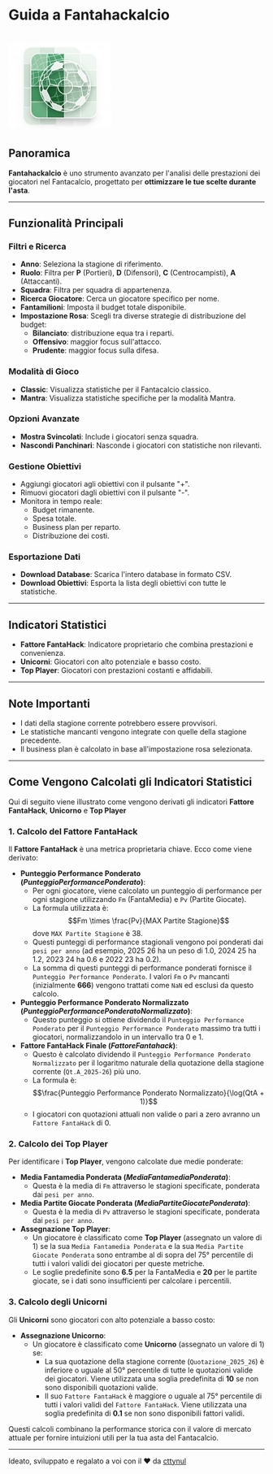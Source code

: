 # Guida a Fantahackalcio

# <p text-align="center"><img style="max-width:40%" src="./logo.png"></p>

## Panoramica
**Fantahackalcio** è uno strumento avanzato per l'analisi delle prestazioni dei giocatori nel Fantacalcio, progettato per **ottimizzare le tue scelte durante l'asta**.

---

## Funzionalità Principali

### Filtri e Ricerca
* **Anno**: Seleziona la stagione di riferimento.
* **Ruolo**: Filtra per **P** (Portieri), **D** (Difensori), **C** (Centrocampisti), **A** (Attaccanti).
* **Squadra**: Filtra per squadra di appartenenza.
* **Ricerca Giocatore**: Cerca un giocatore specifico per nome.
* **Fantamilioni**: Imposta il budget totale disponibile.
* **Impostazione Rosa**: Scegli tra diverse strategie di distribuzione del budget:
    * **Bilanciato**: distribuzione equa tra i reparti.
    * **Offensivo**: maggior focus sull'attacco.
    * **Prudente**: maggior focus sulla difesa.

### Modalità di Gioco
* **Classic**: Visualizza statistiche per il Fantacalcio classico.
* **Mantra**: Visualizza statistiche specifiche per la modalità Mantra.

### Opzioni Avanzate
* **Mostra Svincolati**: Include i giocatori senza squadra.
* **Nascondi Panchinari**: Nasconde i giocatori con statistiche non rilevanti.

### Gestione Obiettivi
* Aggiungi giocatori agli obiettivi con il pulsante "+".
* Rimuovi giocatori dagli obiettivi con il pulsante "-".
* Monitora in tempo reale:
    * Budget rimanente.
    * Spesa totale.
    * Business plan per reparto.
    * Distribuzione dei costi.

### Esportazione Dati
* **Download Database**: Scarica l'intero database in formato CSV.
* **Download Obiettivi**: Esporta la lista degli obiettivi con tutte le statistiche.

---

## Indicatori Statistici

* **Fattore FantaHack**: Indicatore proprietario che combina prestazioni e convenienza.
* **Unicorni**: Giocatori con alto potenziale e basso costo.
* **Top Player**: Giocatori con prestazioni costanti e affidabili.

---

## Note Importanti

* I dati della stagione corrente potrebbero essere provvisori.
* Le statistiche mancanti vengono integrate con quelle della stagione precedente.
* Il business plan è calcolato in base all'impostazione rosa selezionata.

---

## Come Vengono Calcolati gli Indicatori Statistici

Qui di seguito viene illustrato come vengono derivati gli indicatori **Fattore FantaHack**, **Unicorno** e **Top Player**

### 1. Calcolo del Fattore FantaHack

Il **Fattore FantaHack** è una metrica proprietaria chiave. Ecco come viene derivato:

* **Punteggio Performance Ponderato ($Punteggio Performance Ponderato$)**:
    * Per ogni giocatore, viene calcolato un punteggio di performance per ogni stagione utilizzando `Fm` (FantaMedia) e `Pv` (Partite Giocate).
    * La formula utilizzata è:
        $$Fm \times \frac{Pv}{MAX Partite Stagione}$$
        dove `MAX Partite Stagione` è 38.
    * Questi punteggi di performance stagionali vengono poi ponderati dai `pesi per anno` (ad esempio, 2025 26 ha un peso di 1.0, 2024 25 ha 1.2, 2023 24 ha 0.6 e 2022 23 ha 0.2).
    * La somma di questi punteggi di performance ponderati fornisce il `Punteggio Performance Ponderato`. I valori `Fm` o `Pv` mancanti (inizialmente **666**) vengono trattati come `NaN` ed esclusi da questo calcolo.
* **Punteggio Performance Ponderato Normalizzato ($Punteggio Performance Ponderato Normalizzato$)**:
    * Questo punteggio si ottiene dividendo il `Punteggio Performance Ponderato` per il `Punteggio Performance Ponderato` massimo tra tutti i giocatori, normalizzandolo in un intervallo tra 0 e 1.
* **Fattore FantaHack Finale ($Fattore Fantahack$)**:
    * Questo è calcolato dividendo il `Punteggio Performance Ponderato Normalizzato` per il logaritmo naturale della quotazione della stagione corrente (`Qt.A_2025-26`) più uno.
    * La formula è:
        $$\frac{Punteggio Performance Ponderato Normalizzato}{\log(QtA + 1)}$$
    * I giocatori con quotazioni attuali non valide o pari a zero avranno un `Fattore FantaHack` di 0.

### 2. Calcolo dei Top Player

Per identificare i **Top Player**, vengono calcolate due medie ponderate:

* **Media Fantamedia Ponderata ($Media Fantamedia Ponderata$)**:
    * Questa è la media di `Fm` attraverso le stagioni specificate, ponderata dai `pesi per anno`.
* **Media Partite Giocate Ponderata ($Media Partite Giocate Ponderata$)**:
    * Questa è la media di `Pv` attraverso le stagioni specificate, ponderata dai `pesi per anno`.
* **Assegnazione Top Player**:
    * Un giocatore è classificato come **Top Player** (assegnato un valore di 1) se la sua `Media Fantamedia Ponderata` e la sua `Media Partite Giocate Ponderata` sono entrambe al di sopra del 75° percentile di tutti i valori validi dei giocatori per queste metriche.
    * Le soglie predefinite sono **6.5** per la FantaMedia e **20** per le partite giocate, se i dati sono insufficienti per calcolare i percentili.

### 3. Calcolo degli Unicorni

Gli **Unicorni** sono giocatori con alto potenziale a basso costo:

* **Assegnazione Unicorno**:
    * Un giocatore è classificato come **Unicorno** (assegnato un valore di 1) se:
        * La sua quotazione della stagione corrente (`Quotazione_2025_26`) è inferiore o uguale al 50° percentile di tutte le quotazioni valide dei giocatori. Viene utilizzata una soglia predefinita di **10** se non sono disponibili quotazioni valide.
        * Il suo `Fattore FantaHack` è maggiore o uguale al 75° percentile di tutti i valori validi del `Fattore FantaHack`. Viene utilizzata una soglia predefinita di **0.1** se non sono disponibili fattori validi.

Questi calcoli combinano la performance storica con il valore di mercato attuale per fornire intuizioni utili per la tua asta del Fantacalcio.

---

Ideato, sviluppato e regalato a voi con il ❤️ da [cttynul](https://github.com/cttynul)